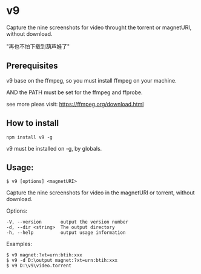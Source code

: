 # v9 

Capture the nine screenshots for video throught the torrent or magnetURI, without download.

"再也不怕下载到葫芦娃了"

## Prerequisites

v9 base on the ffmpeg, so you must install ffmpeg on your machine.

AND the PATH must be set for the ffmpeg and ffprobe.

see more pleas visit: https://ffmpeg.org/download.html

## How to install

```
npm install v9 -g
```

v9 must be installed on -g, by globals.

##   Usage: 
```
$ v9 [options] <magnetURI>
```

  Capture the nine screenshots for video in the magnetURI or torrent, without download.

  Options:

    -V, --version       output the version number
    -d, --dir <string>  The output directory
    -h, --help          output usage information

  Examples:

    $ v9 magnet:?xt=urn:btih:xxx
    $ v9 -d D:\output magnet:?xt=urn:btih:xxx
    $ v9 D:\v9\video.torrent